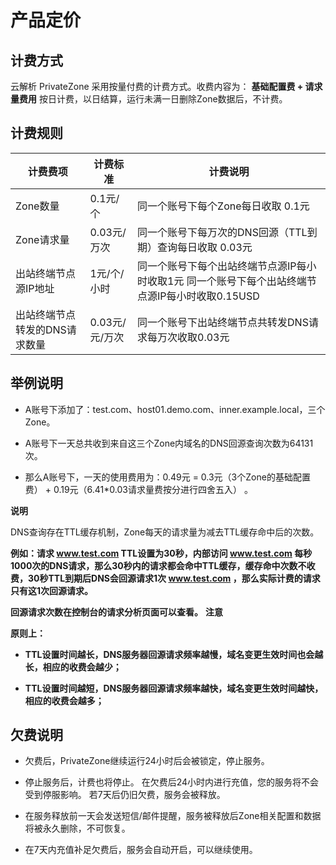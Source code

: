 产品定价 
=========================



计费方式 
-------------------------

云解析 PrivateZone 采用按量付费的计费方式。收费内容为： **基础配置费 + 请求量费用** 按日计费，以日结算，运行未满一日删除Zone数据后，不计费。

计费规则 
-------------------------



|       计费费项       |    计费标准    |                                  计费说明                                  |
|------------------|------------|------------------------------------------------------------------------|
| Zone数量           | 0.1元/个     | 同一个账号下每个Zone每日收取 0.1元                                                  |
| Zone请求量          | 0.03元/万次   | 同一个账号下每万次的DNS回源（TTL到期）查询每日收取 0.03元                                     |
| 出站终端节点源IP地址      | 1元/个/小时    | 同一个账号下每个出站终端节点源IP每小时收取1元 同一个账号下每个出站终端节点源IP每小时收取0.15USD |
| 出站终端节点转发的DNS请求数量 | 0.03元/元/万次 | 同一个账号下出站终端节点共转发DNS请求每万次收取0.03元                                         |



举例说明 
-------------------------

* A账号下添加了：test.com、host01.demo.com、inner.example.local，三个Zone。

  

*
  A账号下一天总共收到来自这三个Zone内域名的DNS回源查询次数为64131次。

  

* 那么A账号下，一天的使用费用为：0.49元 = 0.3元（3个Zone的基础配置费） + 0.19元（6.41\*0.03请求量费按分进行四舍五入） 。

  





**说明**

DNS查询存在TTL缓存机制，Zone每天的请求量为减去TTL缓存命中后的次数。

**例如：请求 www.test.com TTL设置为30秒，内部访问 www.test.com 每秒1000次的DNS请求，那么30秒内的请求都会命中TTL缓存，缓存命中次数不收费，30秒TTL到期后DNS会回源请求1次 www.test.com ，那么实际计费的请求只有这1次回源请求。** 

**回源请求次数在控制台的请求分析页面可以查看。** 
**注意**



**原则上：** 

* **TTL设置时间越长，DNS服务器回源请求频率越慢，域名变更生效时间也会越长，相应的收费会越少；**

  

* **TTL设置时间越短，DNS服务器回源请求频率越快，域名变更生效时间越快，相应的收费会越多；**

  




欠费说明 
-------------------------

* 欠费后，PrivateZone继续运行24小时后会被锁定，停止服务。

  

* 停止服务后，计费也将停止。
  在欠费后24小时内进行充值，您的服务将不会受到停服影响。
  若7天后仍旧欠费，服务会被释放。

  

* 在服务释放前一天会发送短信/邮件提醒，服务被释放后Zone相关配置和数据将被永久删除，不可恢复。

  

*
  在7天内充值补足欠费后，服务会自动开启，可以继续使用。

  



